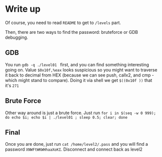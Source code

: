# Write up

Of course, you need to read `README` to get to `/levels` part.

Then, there are two ways to find the password: bruteforce or GDB debugging.

## GDB

You run `gdb -q ./level01 ` first, and you can find something interesting going on. Value `$0x10f,%eax` looks suspicious so you might want to traverse it back to decimal from HEX (because we can see push, callx2, and cmp - which might stand to compare). Doing it via shell we get `$((0x10f ))` that it's `271`

## Brute Force

Other way around is just a brute force. Just run `for i in $(seq -w 0 999); do echo $i; echo $i | ./level01 ; sleep 0.5; clear; done`

## Final

Once you are done, just run `cat /home/level2/.pass` and you will find a password `XNWFtWKWHhaaXoKI`. Disconnect and connect back as level2

